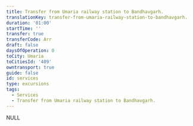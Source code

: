 ```yaml
---
title: Transfer from Umaria railway station to Bandhavgarh.
translationKey: transfer-from-umaria-railway-station-to-bandhavgarh.
duration: '01:00'
startTime: ''
transfer: true
transferCode: Arr
draft: false
daysOfOperation: 0
toCity: Umaria
toCitiesId: '409'
owntransport: true
guide: false
id: services
type: excursions
tags:
  - Services
  - Transfer from Umaria railway station to Bandhavgarh.
---
```

NULL